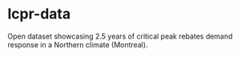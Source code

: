 # lcpr-data
Open dataset showcasing 2.5 years of critical peak rebates demand response in a Northern climate (Montreal).
